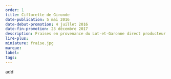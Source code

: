 ```yaml
---
order: 1
title: Ciflorette de Gironde
date-publication: 5 mai 2016
date-debut-promotion: 4 juillet 2016
date-fin-promotion: 23 décembre 2017
description: Fraises en provenance du Lot-et-Garonne direct producteur
lire-plus: 
miniature: fraise.jpg
marque:
label: 
tags:
---
```

<!--fin-excerpt-->
<!-- ******************************** -->
<!-- **** début contenu détaillé **** -->

add 

<!-- **** fin contenu détaillé **** -->
<!-- ****************************** -->